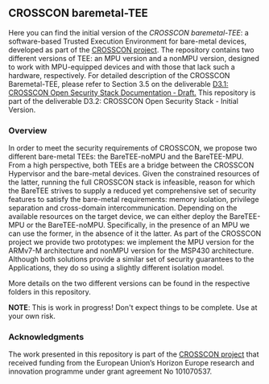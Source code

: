## CROSSCON baremetal-TEE

Here you can find the initial version of the _CROSSCON baremetal-TEE_:  a software-based Trusted Execution Environment for bare-metal devices, developed as part of the [CROSSCON project](https://crosscon.eu/). The repository contains two different versions of TEE: an MPU version and a nonMPU version, designed to work with MPU-equipped devices and with those that lack such a hardware, respectively. For detailed description of the CROSSCON Baremetal-TEE, please refer to Section 3.5 on the deliverable [D3.1: CROSSCON Open Security Stack Documentation ‐ Draft.](https://crosscon.eu/library/deliverables) This repository is part of the deliverable D3.2: CROSSCON Open Security Stack - Initial Version.

### Overview
In order to meet the security requirements of CROSSCON, we propose two different bare-metal TEEs: the BareTEE-noMPU and the BareTEE-MPU. From a high perspective, both TEEs are a bridge between the CROSSCON Hypervisor and the bare-metal devices. Given the constrained resources of the latter, running the full CROSSCON stack is infeasible, reason for which the BareTEE strives to supply a reduced yet comprehensive set of security features to satisfy the bare-metal requirements: memory isolation, privilege separation and cross-domain intercommunication. 
Depending on the available resources on the target device, we can either deploy the BareTEE-MPU or the BareTEE-noMPU. Specifically, in the presence of an MPU we can use the former, in the absence of it the latter. As part of the CROSSCON project we provide two prototypes: we implement the MPU version for the ARMv7-M architecture and nonMPU version for the MSP430 architecture.
Although both solutions provide a similar set of security guarantees to the Applications, they do so using a slightly different isolation model.

More details on the two different versions can be found in the respective folders in this repository.

**NOTE**: This is work in progress! Don't expect things to be complete. Use at your own risk.


### Acknowledgments
The work presented in this repository is part of the [CROSSCON project](https://crosscon.eu/) that received funding from the European Union’s Horizon Europe research and innovation programme under grant agreement No 101070537.
